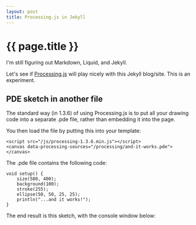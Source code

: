 ```yaml
---
layout: post
title: Processing.js in Jekyll
---
```


{{ page.title }}
================

I'm still figuring out Markdown, Liquid, and Jekyll.  

Let's see if <a href="http://processingjs.org">Processing.js</a> will play nicely with this Jekyll blog/site.  This is an experiment.

PDE sketch in another file
--------------------------

The standard way (in 1.3.6) of using Processing.js is to put all your drawing code into a separate .pde file, rather than embedding it into the page.

You then load the file by putting this into your template:

    <script src="/js/processing-1.3.6.min.js"></script>
    <canvas data-processing-sources="/processing/and-it-works.pde"></canvas>

The .pde file contains the following code:

    void setup() {
        size(580, 400);
        background(100);
        stroke(255);
        ellipse(50, 50, 25, 25);
        println("...and it works!");
    }

The end result is this sketch, with the console window below:

<script src="/js/processing-1.3.6.min.js"></script>
<canvas data-processing-sources="/processing/and-it-works.pde"></canvas>


